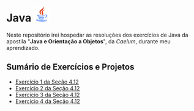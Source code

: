 # Java <img src="https://github.com/LOLB-dev98/Java/blob/main/LogoJava.png" alt="drawing" width="40"/>

Neste repositório irei hospedar as resoluções dos exercícios de Java da apostila "**Java e Orientação a Objetos**", da *Caelum*, durante meu aprendizado.

## Sumário de Exercícios e Projetos

  * [Exercício 1 da Seção 4.12](https://github.com/LOLB-dev98/Java/blob/main/Atividade1.java)
  * [Exercício 2 da Seção 4.12](https://github.com/LOLB-dev98/Java/blob/main/Atividade2.java)
  * [Exercício 3 da Seção 4.12](https://github.com/LOLB-dev98/Java/blob/main/Atividade3.java)
  * [Exercício 4 da Seção 4.12](https://github.com/LOLB-dev98/Java/blob/main/Atividade4.java)
